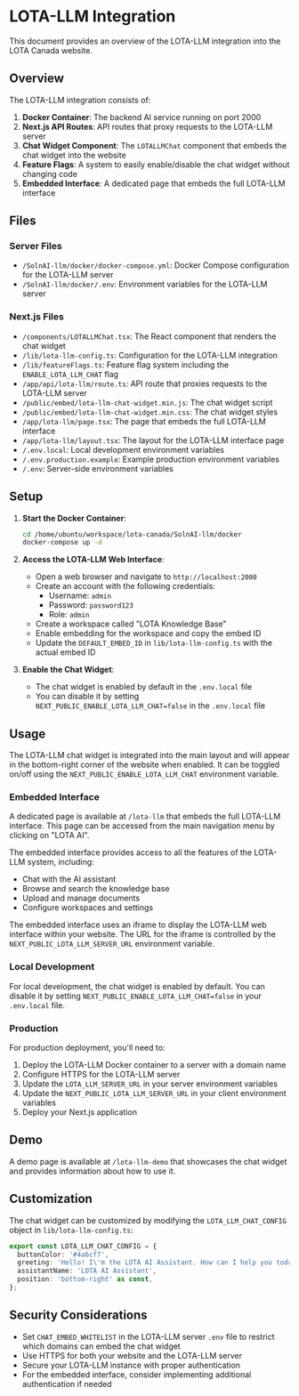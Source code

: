 # LOTA-LLM Integration

This document provides an overview of the LOTA-LLM integration into the LOTA Canada website.

## Overview

The LOTA-LLM integration consists of:

1. **Docker Container**: The backend AI service running on port 2000
2. **Next.js API Routes**: API routes that proxy requests to the LOTA-LLM server
3. **Chat Widget Component**: The `LOTALLMChat` component that embeds the chat widget into the website
4. **Feature Flags**: A system to easily enable/disable the chat widget without changing code
5. **Embedded Interface**: A dedicated page that embeds the full LOTA-LLM interface

## Files

### Server Files

- `/SolnAI-llm/docker/docker-compose.yml`: Docker Compose configuration for the LOTA-LLM server
- `/SolnAI-llm/docker/.env`: Environment variables for the LOTA-LLM server

### Next.js Files

- `/components/LOTALLMChat.tsx`: The React component that renders the chat widget
- `/lib/lota-llm-config.ts`: Configuration for the LOTA-LLM integration
- `/lib/featureFlags.ts`: Feature flag system including the `ENABLE_LOTA_LLM_CHAT` flag
- `/app/api/lota-llm/route.ts`: API route that proxies requests to the LOTA-LLM server
- `/public/embed/lota-llm-chat-widget.min.js`: The chat widget script
- `/public/embed/lota-llm-chat-widget.min.css`: The chat widget styles
- `/app/lota-llm/page.tsx`: The page that embeds the full LOTA-LLM interface
- `/app/lota-llm/layout.tsx`: The layout for the LOTA-LLM interface page
- `/.env.local`: Local development environment variables
- `/.env.production.example`: Example production environment variables
- `/.env`: Server-side environment variables

## Setup

1. **Start the Docker Container**:
   ```bash
   cd /home/ubuntu/workspace/lota-canada/SolnAI-llm/docker
   docker-compose up -d
   ```

2. **Access the LOTA-LLM Web Interface**:
   - Open a web browser and navigate to `http://localhost:2000`
   - Create an account with the following credentials:
     - Username: `admin`
     - Password: `password123`
     - Role: `admin`
   - Create a workspace called "LOTA Knowledge Base"
   - Enable embedding for the workspace and copy the embed ID
   - Update the `DEFAULT_EMBED_ID` in `lib/lota-llm-config.ts` with the actual embed ID

3. **Enable the Chat Widget**:
   - The chat widget is enabled by default in the `.env.local` file
   - You can disable it by setting `NEXT_PUBLIC_ENABLE_LOTA_LLM_CHAT=false` in the `.env.local` file

## Usage

The LOTA-LLM chat widget is integrated into the main layout and will appear in the bottom-right corner of the website when enabled. It can be toggled on/off using the `NEXT_PUBLIC_ENABLE_LOTA_LLM_CHAT` environment variable.

### Embedded Interface

A dedicated page is available at `/lota-llm` that embeds the full LOTA-LLM interface. This page can be accessed from the main navigation menu by clicking on "LOTA AI".

The embedded interface provides access to all the features of the LOTA-LLM system, including:

- Chat with the AI assistant
- Browse and search the knowledge base
- Upload and manage documents
- Configure workspaces and settings

The embedded interface uses an iframe to display the LOTA-LLM web interface within your website. The URL for the iframe is controlled by the `NEXT_PUBLIC_LOTA_LLM_SERVER_URL` environment variable.

### Local Development

For local development, the chat widget is enabled by default. You can disable it by setting `NEXT_PUBLIC_ENABLE_LOTA_LLM_CHAT=false` in your `.env.local` file.

### Production

For production deployment, you'll need to:

1. Deploy the LOTA-LLM Docker container to a server with a domain name
2. Configure HTTPS for the LOTA-LLM server
3. Update the `LOTA_LLM_SERVER_URL` in your server environment variables
4. Update the `NEXT_PUBLIC_LOTA_LLM_SERVER_URL` in your client environment variables
5. Deploy your Next.js application

## Demo

A demo page is available at `/lota-llm-demo` that showcases the chat widget and provides information about how to use it.

## Customization

The chat widget can be customized by modifying the `LOTA_LLM_CHAT_CONFIG` object in `lib/lota-llm-config.ts`:

```typescript
export const LOTA_LLM_CHAT_CONFIG = {
  buttonColor: '#4a6cf7',
  greeting: 'Hello! I\'m the LOTA AI Assistant. How can I help you today?',
  assistantName: 'LOTA AI Assistant',
  position: 'bottom-right' as const,
};
```

## Security Considerations

- Set `CHAT_EMBED_WHITELIST` in the LOTA-LLM server `.env` file to restrict which domains can embed the chat widget
- Use HTTPS for both your website and the LOTA-LLM server
- Secure your LOTA-LLM instance with proper authentication
- For the embedded interface, consider implementing additional authentication if needed 